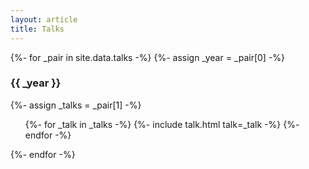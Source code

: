 ```yaml
---
layout: article
title: Talks
---
```

{%- for _pair in site.data.talks -%}
{%- assign _year = _pair[0] -%}
<h3>{{ _year }}</h3>
{%- assign _talks = _pair[1] -%}
<ul>
{%- for _talk in _talks -%}
{%- include talk.html talk=_talk -%}
{%- endfor -%}
</ul>
{%- endfor -%}
